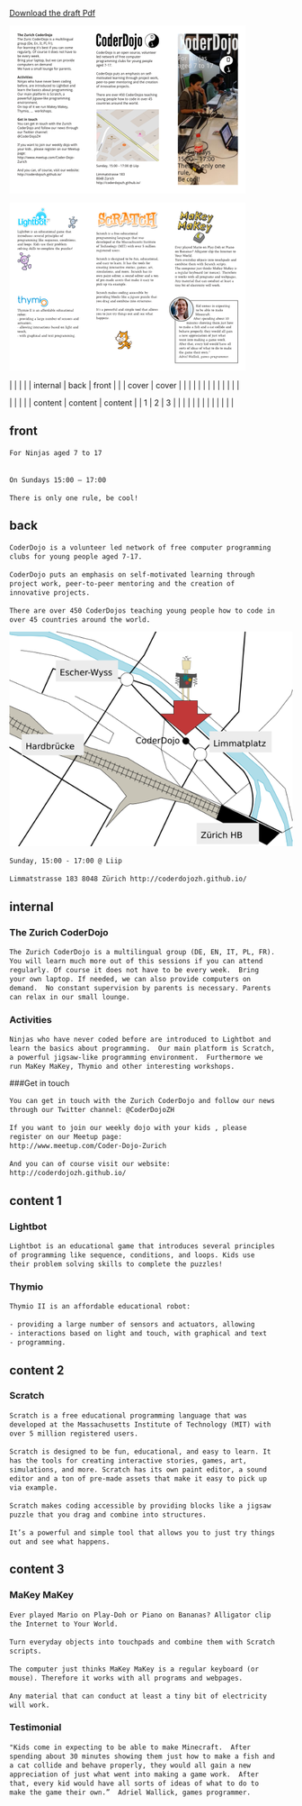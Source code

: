 [Download the draft Pdf](flyer-kids.pdf)

![](images/flyer-kids-page001.png)

![](images/flyer-kids-page002.png)


|          |         |          |
| internal | back    | front    |
|          | cover   | cover    |
|          |         |          |
|          |         |          |
|          |         |          |

|          |         |          |
| content  | content | content  |
|    1     |    2    |    3     |
|          |         |          |
|          |         |          |
|          |         |          |


## front

	For Ninjas aged 7 to 17


	On Sundays 15:00 – 17:00 

    There is only one rule, be cool!

## back

	CoderDojo is a volunteer led network of free computer programming
	clubs for young people aged 7-17.

	CoderDojo puts an emphasis on self-motivated learning through
	project work, peer-to-peer mentoring and the creation of
	innovative projects.

	There are over 450 CoderDojos teaching young people how to code in
	over 45 countries around the world.

![map](images/map.png)

	Sunday, 15:00 - 17:00 @ Liip

	Limmatstrasse 183 8048 Zürich http://coderdojozh.github.io/

## internal

### The Zurich CoderDojo

	The Zurich CoderDojo is a multilingual group (DE, EN, IT, PL, FR).
	You will learn much more out of this sessions if you can attend
	regularly. Of course it does not have to be every week.  Bring
	your own laptop. If needed, we can also provide computers on
	demand.  No constant supervision by parents is necessary. Parents
	can relax in our small lounge.

### Activities

	Ninjas who have never coded before are introduced to Lightbot and
	learn the basics about programming.  Our main platform is Scratch,
	a powerful jigsaw-like programming environment.  Furthermore we
	run MaKey MaKey, Thymio and other interesting workshops.

###Get in touch

	You can get in touch with the Zurich CoderDojo and follow our news
	through our Twitter channel: @CoderDojoZH

	If you want to join our weekly dojo with your kids , please
	register on our Meetup page:
	http://www.meetup.com/Coder-Dojo-Zurich

	And you can of course visit our website:
	http://coderdojozh.github.io/

## content 1

### Lightbot

	Lightbot is an educational game that introduces several principles
	of programming like sequence, conditions, and loops. Kids use
	their problem solving skills to complete the puzzles!

### Thymio

	Thymio II is an affordable educational robot:

	- providing a large number of sensors and actuators, allowing
	- interactions based on light and touch, with graphical and text
	- programming.

## content 2

### Scratch

	Scratch is a free educational programming language that was
	developed at the Massachusetts Institute of Technology (MIT) with
	over 5 million registered users.

	Scratch is designed to be fun, educational, and easy to learn. It
	has the tools for creating interactive stories, games, art,
	simulations, and more. Scratch has its own paint editor, a sound
	editor and a ton of pre-made assets that make it easy to pick up
	via example.

	Scratch makes coding accessible by providing blocks like a jigsaw
	puzzle that you drag and combine into structures.

	It’s a powerful and simple tool that allows you to just try things
	out and see what happens.

## content 3

### MaKey MaKey


	Ever played Mario on Play-Doh or Piano on Bananas? Alligator clip
	the Internet to Your World.

	Turn everyday objects into touchpads and combine them with Scratch
	scripts.

	The computer just thinks MaKey MaKey is a regular keyboard (or
	mouse). Therefore it works with all programs and webpages.

	Any material that can conduct at least a tiny bit of electricity
	will work.

### Testimonial

	"Kids come in expecting to be able to make Minecraft.  After
	spending about 30 minutes showing them just how to make a fish and
	a cat collide and behave properly, they would all gain a new
	appreciation of just what went into making a game work.  After
	that, every kid would have all sorts of ideas of what to do to
	make the game their own.”  Adriel Wallick, games programmer.
